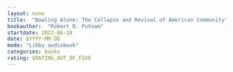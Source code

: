 ```yaml
---
layout: none
title:  "Bowling Alone: The Collapse and Revival of American Community"
bookauthor:  "Robert D. Putnam"
startdate: 2022-06-28
date: $YYYY-MM-DD
mode: "Libby audiobook"
categories: books
rating: $RATING_OUT_OF_FIVE
---
```

